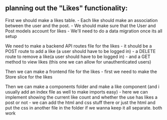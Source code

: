 ## planning out the "Likes" functionality:

First we should make a likes table. 
    - Each like should make an association between the user and the post. 
    - We should make sure that the User and Post models account for likes
    - We'll need to do a data migration once its all setup


We need to make a backend API routes file for the likes
    - it should be a POST route to add a like (a user should have to be logged in)
    - a DELETE route to remove a like(a user should have to be logged in)
    - and a GET method to view likes (this one we can allow for unauthenticated users)


Then we can make a frontend file for the likes
    - first we need to make the Store slice for the likes

Then we can make a components folder and make a like component (and i usually add an index file as well to make imports easy)
    - here we can implement showing the current like count and whether the use has likes a post or not
    - we can add the html and css stuff there or just the html and put the css in another file in the folder if we wanna keep it all separate. both work

    